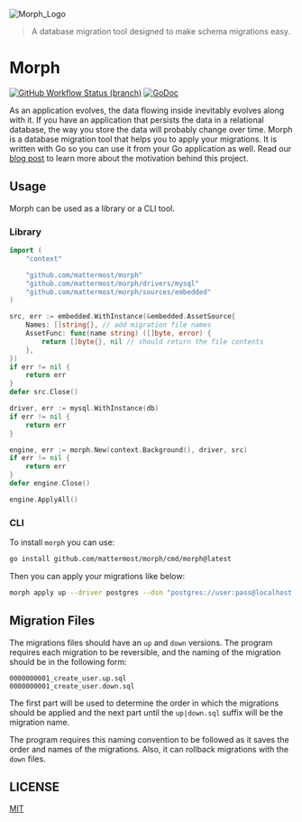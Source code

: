 ![Morph_Logo](https://user-images.githubusercontent.com/7295363/200433166-7bed1543-e586-42a1-b7d6-8ccae5276c26.png)

> A database migration tool designed to make schema migrations easy.

# Morph

[![GitHub Workflow Status (branch)](https://img.shields.io/github/workflow/status/mattermost/morph/CI)](https://github.com/mattermost/morph/actions/workflows/ci.yml?query=branch%3Amaster)
[![GoDoc](https://pkg.go.dev/badge/github.com/mattermost/migrate)](https://pkg.go.dev/github.com/mattermost/morph)

As an application evolves, the data flowing inside inevitably evolves along with it. If you have an application that persists the data in a relational database, the way you store the data will probably change over time. Morph is a database migration tool that helps you to apply your migrations. It is written with Go so you can use it from your Go application as well. Read our [blog post](https://mattermost.com/blog/morph-database-schema-migrations-made-easy/) to learn more about the motivation behind this project.

## Usage

Morph can be used as a library or a CLI tool.

### Library

```Go
import (
    "context"

    "github.com/mattermost/morph"
    "github.com/mattermost/morph/drivers/mysql"
    "github.com/mattermost/morph/sources/embedded"
)

src, err := embedded.WithInstance(&embedded.AssetSource{
    Names: []string{}, // add migration file names
    AssetFunc: func(name string) ([]byte, error) {
        return []byte{}, nil // should return the file contents
    },
})
if err != nil {
    return err
}
defer src.Close()

driver, err := mysql.WithInstance(db)
if err != nil {
    return err
}

engine, err := morph.New(context.Background(), driver, src)
if err != nil {
    return err
}
defer engine.Close()

engine.ApplyAll()

```

### CLI

To install `morph` you can use:

```bash
go install github.com/mattermost/morph/cmd/morph@latest
```

Then you can apply your migrations like below:

```bash
morph apply up --driver postgres --dsn "postgres://user:pass@localhost:5432/mydb?sslmode=disable" --path ./db/migrations/postgres --number 1
```

## Migration Files

The migrations files should have an `up` and `down` versions. The program requires each migration to be reversible, and the naming of the migration should be in the following form:
```
0000000001_create_user.up.sql
0000000001_create_user.down.sql
```

The first part will be used to determine the order in which the migrations should be applied and the next part until the `up|down.sql` suffix will be the migration name.

The program requires this naming convention to be followed as it saves the order and names of the migrations. Also, it can rollback migrations with the `down` files.

## LICENSE

[MIT](LICENSE)
